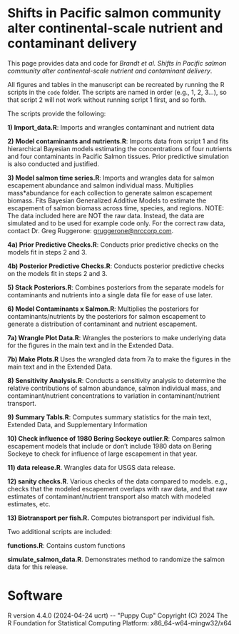 
<!-- README.md is generated from README.Rmd. Please edit that file -->

# Shifts in Pacific salmon community alter continental-scale nutrient and contaminant delivery

This page provides data and code for *Brandt et al. Shifts in Pacific
salmon community alter continental-scale nutrient and contaminant
delivery*.

All figures and tables in the manuscript can be recreated by running the
R scripts in the `code` folder. The scripts are named in order (e.g., 1,
2, 3…), so that script 2 will not work without running script 1 first,
and so forth.

The scripts provide the following:

**1) Import_data.R**: Imports and wrangles contaminant and nutrient data

**2)** **Model contaminants and nutrients.R**: Imports data from script
1 and fits hierarchical Bayesian models estimating the concentrations of
four nutrients and four contaminants in Pacific Salmon tissues. Prior
predictive simulation is also conducted and justified.

**3) Model salmon time series.R**: Imports and wrangles data for salmon
escapement abundance and salmon individual mass. Multiplies
mass\*abundance for each collection to generate salmon escapement
biomass. Fits Bayesian Generalized Additive Models to estimate the
escapement of salmon biomass across time, species, and regions. NOTE:
The data included here are NOT the raw data. Instead, the data are
simulated and to be used for example code only. For the correct raw
data, contact Dr. Greg Ruggerone: <gruggerone@nrccorp.com>.

**4a) Prior Predictive Checks.R**: Conducts prior predictive checks on
the models fit in steps 2 and 3.

**4b) Posterior Predictive Checks.R**: Conducts posterior predictive
checks on the models fit in steps 2 and 3.

**5) Stack Posteriors.R**: Combines posteriors from the separate models
for contaminants and nutrients into a single data file for ease of use
later.

**6) Model Contaminants x Salmon.R**: Multiplies the posteriors for
contaminants/nutrients by the posteriors for salmon escapement to
generate a distribution of contaminant and nutrient escapement.

**7a) Wrangle Plot Data.R**: Wrangles the posteriors to make underlying
data for the figures in the main text and in the Extended Data.

**7b) Make Plots.R** Uses the wrangled data from 7a to make the figures
in the main text and in the Extended Data.

**8) Sensitivity Analysis.R**: Conducts a sensitivity analysis to
determine the relative contributions of salmon abundance, salmon
individual mass, and contaminant/nutrient concentrations to variation in
contaminant/nutrient transport.

**9) Summary Tabls.R**: Computes summary statistics for the main text,
Extended Data, and Supplementary Information

**10) Check influence of 1980 Bering Sockeye outlier.R**: Compares
salmon escapement models that include or don’t include 1980 data on
Bering Sockeye to check for influence of large escapement in that year.

**11) data release.R**. Wrangles data for USGS data release.

**12) sanity checks.R**. Various checks of the data compared to models.
e.g., checks that the modeled escapement overlaps with raw data, and
that raw estimates of contaminant/nutrient transport also match with
modeled estimates, etc.

**13) Biotransport per fish.R.** Computes biotransport per individual
fish.

Two additional scripts are included:

**functions.R**: Contains custom functions

**simulate_salmon_data.R**. Demonstrates method to randomize the salmon
data for this release.

# Software
R version 4.4.0 (2024-04-24 ucrt) -- "Puppy Cup"
Copyright (C) 2024 The R Foundation for Statistical Computing
Platform: x86_64-w64-mingw32/x64
